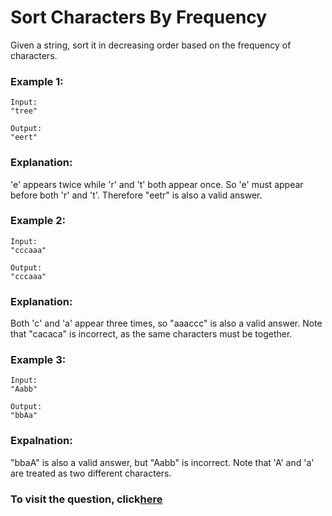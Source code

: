 # Sort Characters By Frequency

Given a string, sort it in decreasing order based on the frequency of characters.

### Example 1:
```
Input:
"tree"

Output:
"eert"
```

### Explanation:
'e' appears twice while 'r' and 't' both appear once.
So 'e' must appear before both 'r' and 't'. Therefore "eetr" is also a valid answer.

### Example 2:
```
Input:
"cccaaa"

Output:
"cccaaa"
```

### Explanation:
Both 'c' and 'a' appear three times, so "aaaccc" is also a valid answer.
Note that "cacaca" is incorrect, as the same characters must be together.

### Example 3:
```
Input:
"Aabb"

Output:
"bbAa"
```

### Expalnation:

"bbaA" is also a valid answer, but "Aabb" is incorrect.
Note that 'A' and 'a' are treated as two different characters.

### To visit the question, click[here](https://leetcode.com/explore/challenge/card/may-leetcoding-challenge/537/week-4-may-22nd-may-28th/3337/)
